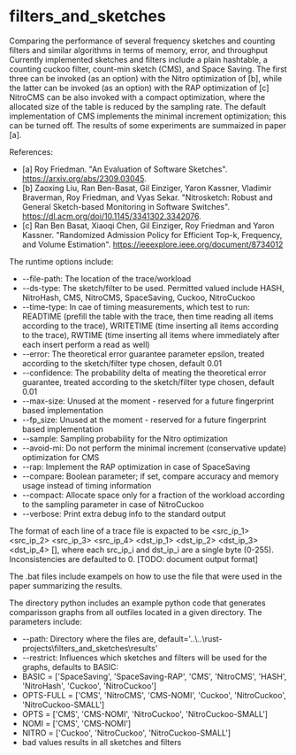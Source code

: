# filters_and_sketches
Comparing the performance of several frequency sketches and counting filters and similar algorithms in terms of memory, error, and throughput
Currently implemented sketches and filters include a plain hashtable, a counting cuckoo filter, count-min sketch (CMS), and Space Saving.
The first three can be invoked (as an option) with the Nitro optimization of [b], while the latter can be invoked (as an option) with the RAP optimization of [c]
NitroCMS can be also invoked with a compact optimization, where the allocated size of the table is reduced by the sampling rate.
The default implementation of CMS implements the minimal increment optimization; this can be turned off.
The results of some experiments are summaized in paper [a].

References:
+ [a] Roy Friedman. "An Evaluation of Software Sketches". https://arxiv.org/abs/2309.03045.
+ [b] Zaoxing Liu, Ran Ben-Basat, Gil Einziger, Yaron Kassner, Vladimir Braverman, Roy Friedman, and Vyas Sekar. "Nitrosketch: Robust and General Sketch-based Monitoring in Software Switches". https://dl.acm.org/doi/10.1145/3341302.3342076.
+ [c] Ran Ben Basat, Xiaoqi Chen, Gil Einziger, Roy Friedman and Yaron Kassner. "Randomized Admission Policy for Efficient Top-k, Frequency, and Volume Estimation". https://ieeexplore.ieee.org/document/8734012

The runtime options include:
+  --file-path: The location of the trace/workload
+  --ds-type: The sketch/filter to be used. Permitted valued include HASH, NitroHash, CMS, NitroCMS, SpaceSaving, Cuckoo, NitroCuckoo
+  --time-type: In cae of timing measurements, which test to run: READTIME (prefill the table with the trace, then time reading all items according to the trace), WRITETIME (time inserting all items according to the trace), RWTIME (time inserting all items where immediately after each insert perform a read as well)
+  --error: The theoretical error guarantee parameter epsilon, treated according to the sketch/filter type chosen, default 0.01
+  --confidence: The probability delta of meating the theoretical error guarantee, treated according to the sketch/filter type chosen, default 0.01
+  --max-size: Unused at the moment - reserved for a future fingerprint based implementation
+  --fp_size: Unused at the moment - reserved for a future fingerprint based implementation
+  --sample: Sampling probability for the Nitro optimization
+  --avoid-mi: Do not perform the minimal increment (conservative update) optimization for CMS
+  --rap: Implement the RAP optimization in case of SpaceSaving
+  --compare: Boolean parameter; if set, compare accuracy and memory usage instead of timing information
+  --compact:  Allocate space only for a fraction of the workload according to the sampling parameter in case of NitroCuckoo
+  --verbose: Print extra debug info to the standard output
  
  The format of each line of a trace file is expacted to be <src_ip_1> <src_ip_2> <src_ip_3> <src_ip_4> <dst_ip_1> <dst_ip_2> <dst_ip_3> <dst_ip_4> [<something>], where each src_ip_i and dst_ip_i are a single byte (0-255). Inconsistencies are defaulted to 0.
  [TODO: document output format]

  The .bat files include exampels on how to use the file that were used in the paper summarizing the results.

  The directory python includes an example python code that generates comparisson graphs from all outfiles located in a given directory.
  The parameters include:
  +  --path: Directory where the files are, default='..\\..\\rust-projects\\filters_and_sketches\\results'
  +  --restrict: Influences which sketches and filters will be used for the graphs, defaults to BASIC:
  +    BASIC = ['SpaceSaving', 'SpaceSaving-RAP', 'CMS', 'NitroCMS', 'HASH', 'NitroHash', 'Cuckoo', 'NitroCuckoo']
  +    OPTS-FULL = ['CMS', 'NitroCMS', 'CMS-NOMI', 'Cuckoo', 'NitroCuckoo', 'NitroCuckoo-SMALL']
  +    OPTS = ['CMS', 'CMS-NOMI', 'NitroCuckoo', 'NitroCuckoo-SMALL']
  +    NOMI = ['CMS', 'CMS-NOMI']
  +    NITRO = ['Cuckoo', 'NitroCuckoo', 'NitroCuckoo-SMALL']
  +    bad values results in all sketches and filters
  
